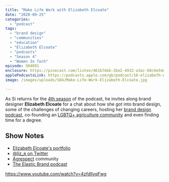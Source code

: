 ```yaml
---
title: "Make Life Work with Elizabeth Elcoate"
date: "2020-09-25"
categories: 
  - "podcast"
tags: 
  - "brand design"
  - "communities"
  - "education"
  - "Elizabeth Elcoate"
  - "podcasts"
  - "Season 4"
  - "Women In Tech"
episode: S04E01
enclosure: https://pinecast.com/listen/461b7deb-2be2-4932-a3ac-68c6e54e254b.mp3
applePodcastsLink: https://podcasts.apple.com/gb/podcast/16-elizabeth-elcoate/id1490247567?i=1000587027794
image: /images/uploads/S04/Make-Life-Work-Elizabeth-Elcoate.jpg

---
```


As Si returns for the [4th season](https://makelifeworkpodcast.com/tag/season-4/) of the podcast, he invites along brand designer **Elizabeth Elcoate** for a chat about how she got into brand design, some of the challenges of changing careers, hosting her [brand design podcast](http://theelasticbrand.com/), co-founding an [LGBTQ+ agriculture community](https://agrespect.com/) and even finding time for a degree.

## Show Notes

- [Elizabeth Elcoate's portfolio](https://elizabethelcoate.com)
- [@liz\_e on Twitter](https://twitter.com/liz_e)
- [Agrespect](https://agrespect.com) community
- [The Elastic Brand podcast](http://theelasticbrand.com)

https://www.youtube.com/watch?v=4zfdlIvqFwg
